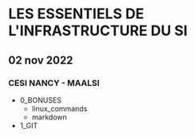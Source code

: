 # LES ESSENTIELS DE L'INFRASTRUCTURE DU SI

## 02 nov 2022

### CESI NANCY - MAALSI

- 0_BONUSES
  - linux_commands
  - markdown
- 1_GIT
